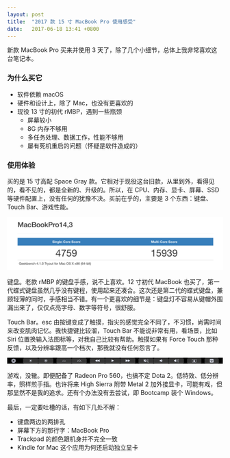 ```yaml
---
layout: post
title:  "2017 款 15 寸 MacBook Pro 使用感受"
date:   2017-06-18 13:41 +0800
---
```


新款 MacBook Pro 买来并使用 3 天了，除了几个小细节，总体上我非常喜欢这台笔记本。

### 为什么买它

- 软件依赖 macOS
- 硬件和设计上，除了 Mac，也没有更喜欢的
- 现役 13 寸的初代 rMBP，遇到一些瓶颈
  - 屏幕较小
  - 8G 内存不够用
  - 多任务处理、数据工作，性能不够用
  - 屡有死机重启的问题（怀疑是软件造成的）

### 使用体验

买的是 15 寸高配 Space Gray 款。它相对于现役这台旧款，从里到外，看得见的，看不见的，都是全新的、升级的。所以，在 CPU、内存、显卡、屏幕、SSD 等硬件配置上，没有任何的犹豫不决。买前在乎的，主要是 3 个东西：键盘、Touch Bar、游戏性能。

![Geekbench_Scores](/files/2017/06/18/Geekbench_Scores.png)

键盘。老款 rMBP 的键盘手感，说不上喜欢。12 寸初代 MacBook 也买了，第一代蝶式键盘虽然几乎没有键程，使用起来还凑合。这次还是第二代的蝶式键盘，兼顾轻薄的同时，手感相当不错。有一个更喜欢的细节是：键盘灯不容易从键帽外围漏出来了，仅仅点亮字母、数字等符号，很舒服。

Touch Bar。esc 由按键变成了触摸，指尖的感觉完全不同了，不习惯，尚需时间来改变肌肉记忆。我快捷键比较溜，Touch Bar 不能说非常有用，看场景，比如 Siri 位置换输入法图标等，对我自己比较有帮助。触摸如果有 Force Touch 那种反馈，以及分辨率跟高一个档次，那我就没有任何怨言了。

![Touch Bar Shot](/files/2017/06/18/Touch_Bar.png)

游戏，没辙。即便配备了 Radeon Pro 560，也搞不定 Dota 2。低特效、低分辨率，照样煎手指。也许将来 High Sierra 附带 Metal 2 加外接显卡，可能有戏，但那显然不是我的追求。还有个办法没有去尝试，即 Bootcamp 装个 Windows。

最后，一定要吐槽的话，有如下几处不解：

- 键盘两边的两排孔
- 屏幕下方的那行字：MacBook Pro
- Trackpad 的颜色跟机身并不完全一致
- Kindle for Mac 这个应用为何还启动独立显卡

